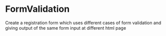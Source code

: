 # FormValidation

Create a  registration form which uses different cases of form validation 
and giving output of the same form input at different html page 
